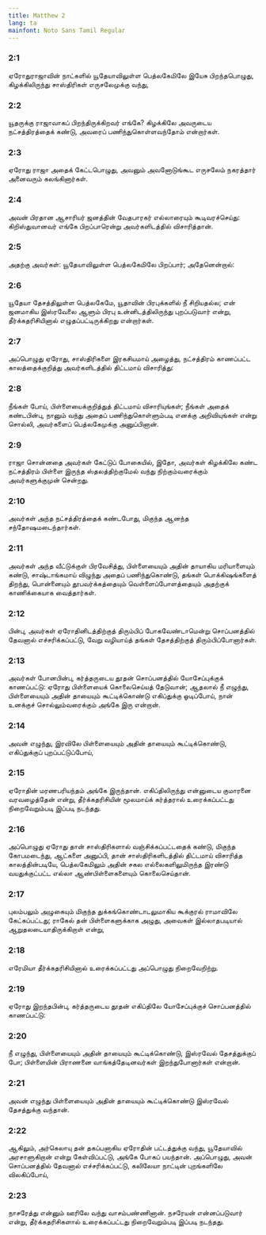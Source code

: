 ```yaml
---
title: Matthew 2
lang: ta
mainfont: Noto Sans Tamil Regular
---
```


###  2:1

ஏரோதுராஜாவின் நாட்களில் யூதேயாவிலுள்ள பெத்லகேமிலே இயேசு பிறந்தபொழுது, கிழக்கிலிருந்து சாஸ்திரிகள் எருசலேமுக்கு வந்து,

###  2:2

யூதருக்கு ராஜாவாகப் பிறந்திருக்கிறவர் எங்கே? கிழக்கிலே அவருடைய நட்சத்திரத்தைக் கண்டு, அவரைப் பணிந்துகொள்ளவந்தோம் என்றார்கள்.

###  2:3

ஏரோது ராஜா அதைக் கேட்டபொழுது, அவனும் அவனோடுங்கூட எருசலேம் நகரத்தார் அனைவரும் கலங்கினார்கள்.

###  2:4

அவன் பிரதான ஆசாரியர் ஜனத்தின் வேதபாரகர் எல்லாரையும் கூடிவரச்செய்து: கிறிஸ்துவானவர் எங்கே பிறப்பாரென்று அவர்களிடத்தில் விசாரித்தான்.

###  2:5

அதற்கு அவர்கள்: யூதேயாவிலுள்ள பெத்லகேமிலே பிறப்பார்; அதேனென்றால்:

###  2:6

யூதேயா தேசத்திலுள்ள பெத்லகேமே, யூதாவின் பிரபுக்களில் நீ சிறியதல்ல; என் ஜனமாகிய இஸ்ரவேலை ஆளும் பிரபு உன்னிடத்திலிருந்து புறப்படுவார் என்று, தீர்க்கதரிசியினால் எழுதப்பட்டிருக்கிறது என்றார்கள்.

###  2:7

அப்பொழுது ஏரோது, சாஸ்திரிகளை இரகசியமாய் அழைத்து, நட்சத்திரம் காணப்பட்ட காலத்தைக்குறித்து அவர்களிடத்தில் திட்டமாய் விசாரித்து:

###  2:8

நீங்கள் போய், பிள்ளையைக்குறித்துத் திட்டமாய் விசாரியுங்கள்; நீங்கள் அதைக் கண்டபின்பு, நானும் வந்து அதைப் பணிந்துகொள்ளும்படி எனக்கு அறிவியுங்கள் என்று சொல்லி, அவர்களைப் பெத்லகேமுக்கு அனுப்பினான்.

###  2:9

ராஜா சொன்னதை அவர்கள் கேட்டுப் போகையில், இதோ, அவர்கள் கிழக்கிலே கண்ட நட்சத்திரம் பிள்ளை இருந்த ஸ்தலத்திற்குமேல் வந்து நிற்கும்வரைக்கும் அவர்களுக்குமுன் சென்றது.

###  2:10

அவர்கள் அந்த நட்சத்திரத்தைக் கண்டபோது, மிகுந்த ஆனந்த சந்தோஷமடைந்தார்கள்.

###  2:11

அவர்கள் அந்த வீட்டுக்குள் பிரவேசித்து, பிள்ளையையும் அதின் தாயாகிய மரியாளையும் கண்டு, சாஷ்டாங்கமாய் விழுந்து அதைப் பணிந்துகொண்டு, தங்கள் பொக்கிஷங்களைத் திறந்து, பொன்னையும் தூபவர்க்கத்தையும் வெள்ளைப்போளத்தையும் அதற்குக் காணிக்கையாக வைத்தார்கள்.

###  2:12

பின்பு, அவர்கள் ஏரோதினிடத்திற்குத் திரும்பிப் போகவேண்டாமென்று சொப்பனத்தில் தேவனால் எச்சரிக்கப்பட்டு, வேறு வழியாய்த் தங்கள் தேசத்திற்குத் திரும்பிப்போனார்கள்.

###  2:13

அவர்கள் போனபின்பு, கர்த்தருடைய தூதன் சொப்பனத்தில் யோசேப்புக்குக் காணப்பட்டு: ஏரோது பிள்ளையைக் கொலைசெய்யத் தேடுவான்; ஆதலால் நீ எழுந்து, பிள்ளையையும் அதின் தாயையும் கூட்டிக்கொண்டு எகிப்துக்கு ஓடிப்போய், நான் உனக்குச் சொல்லும்வரைக்கும் அங்கே இரு என்றான்.

###  2:14

அவன் எழுந்து, இரவிலே பிள்ளையையும் அதின் தாயையும் கூட்டிக்கொண்டு, எகிப்துக்குப் புறப்பட்டுப்போய்,

###  2:15

ஏரோதின் மரணபரியந்தம் அங்கே இருந்தான். எகிப்திலிருந்து என்னுடைய குமாரனை வரவழைத்தேன் என்று, தீர்க்கதரிசியின் மூலமாய்க் கர்த்தரால் உரைக்கப்பட்டது நிறைவேறும்படி இப்படி நடந்தது.

###  2:16

அப்பொழுது ஏரோது தான் சாஸ்திரிகளால் வஞ்சிக்கப்பட்டதைக் கண்டு, மிகுந்த கோபமடைந்து, ஆட்களை அனுப்பி, தான் சாஸ்திரிகளிடத்தில் திட்டமாய் விசாரித்த காலத்தின்படியே, பெத்லகேமிலும் அதின் சகல எல்லைகளிலுமிருந்த இரண்டு வயதுக்குட்பட்ட எல்லா ஆண்பிள்ளைகளையும் கொலைசெய்தான்.

###  2:17

புலம்பலும் அழுகையும் மிகுந்த துக்கங்கொண்டாடலுமாகிய கூக்குரல் ராமாவிலே கேட்கப்பட்டது; ராகேல் தன் பிள்ளைகளுக்காக அழுது, அவைகள் இல்லாதபடியால் ஆறுதலடையாதிருக்கிறாள் என்று,

###  2:18

எரேமியா தீர்க்கதரிசியினால் உரைக்கப்பட்டது அப்பொழுது நிறைவேறிற்று.

###  2:19

ஏரோது இறந்தபின்பு, கர்த்தருடைய தூதன் எகிப்திலே யோசேப்புக்குச் சொப்பனத்தில் காணப்பட்டு:

###  2:20

நீ எழுந்து, பிள்ளையையும் அதின் தாயையும் கூட்டிக்கொண்டு, இஸ்ரவேல் தேசத்துக்குப் போ; பிள்ளையின் பிராணனை வாங்கத்தேடினவர்கள் இறந்துபோனார்கள் என்றான்.

###  2:21

அவன் எழுந்து பிள்ளையையும் அதின் தாயையும் கூட்டிக்கொண்டு இஸ்ரவேல் தேசத்துக்கு வந்தான்.

###  2:22

ஆகிலும், அர்கெலாயு தன் தகப்பனாகிய ஏரோதின் பட்டத்துக்கு வந்து, யூதேயாவில் அரசாளுகிறான் என்று கேள்விப்பட்டு, அங்கே போகப் பயந்தான். அப்பொழுது, அவன் சொப்பனத்தில் தேவனால் எச்சரிக்கப்பட்டு, கலிலேயா நாட்டின் புறங்களிலே விலகிப்போய்,

###  2:23

நாசரேத்து என்னும் ஊரிலே வந்து வாசம்பண்ணினான். நசரேயன் என்னப்படுவார் என்று, தீர்க்கதரிசிகளால் உரைக்கப்பட்டது நிறைவேறும்படி இப்படி நடந்தது.

